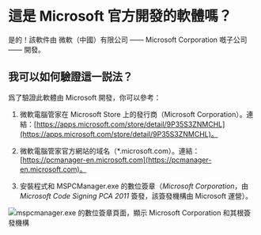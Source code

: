 # 這是 Microsoft 官方開發的軟體嗎？

是的！該軟件由 微軟（中國）有限公司 —— Microsoft Corporation 嘅子公司 —— 開發。

## 我可以如何驗證這一説法？

爲了驗證此軟體由 Microsoft 開發，你可以參考：

1. 微軟電腦管家在 Microsoft Store 上的發行商（Microsoft Corporation）。連結：[https://apps.microsoft.com/store/detail/9P35S3ZNMCHL](https://apps.microsoft.com/store/detail/9P35S3ZNMCHL)。

2. 微軟電腦管家官方網站的域名（*.microsoft.com）。連結：[https://pcmanager-en.microsoft.com](https://pcmanager-en.microsoft.com)。

3. 安裝程式和 MSPCManager.exe 的數位簽章（*Microsoft Corporation*，由 *Microsoft Code Signing PCA 2011* 簽發，該簽發機構由 Microsoft 運營）。

![mspcmanager.exe 的數位簽章頁面，顯示 Microsoft Corporation 和其根簽發機構](/assets/digital-signature.png)
